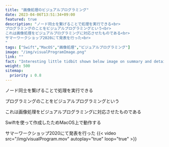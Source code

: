 ```yaml
---
title: "画像処理のビジュアルプログラミング"
date: 2023-04-06T13:51:34+09:00
featured: true
description: "ノード同士を繋げることで処理を実行できる<br>
プログラミングのことをビジュアルプログラミングという<br>
これは画像処理をビジュアルプログラミングに対応させたものである<br>
サマーワークショップ2020にて発表を行った<br>
"
tags: ["Swift","MacOS","画像処理","ビジュアルプログラミング"]
image: "/img/visualProgramImage.png"
link: ""
fact: "Interesting little tidbit shown below image on summary and detail page"
weight: 500
sitemap:
  priority : 0.8
---
```

ノード同士を繋げることで処理を実行できる

プログラミングのことをビジュアルプログラミングという

これは画像処理をビジュアルプログラミングに対応させたものである

Swiftを使って作成したためMacOS上で動作する

サマーワークショップ2020にて発表を行った
{{< video src="/img/visualProgram.mov" autoplay="true" loop="true" >}}

